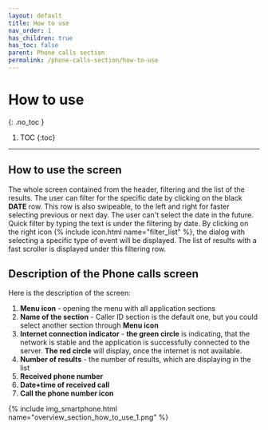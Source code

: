 ```yaml
---
layout: default
title: How to use
nav_order: 1
has_children: true
has_toc: false
parent: Phone calls section
permalink: /phone-calls-section/how-to-use
---
```


# How to use
{: .no_toc }

1. TOC
{:toc}

---

## How to use the screen
The whole screen contained from the header, filtering and the list of the results. The user can filter for the specific date by clicking on the black **DATE** row. This row is also swipeable, to the left and right for faster selecting previous or next day. The user can't select the date in the future. Quick filter by typing the text is under the filtering by date. By clicking on the right icon {% include icon.html name="filter_list" %}, the dialog with selecting a specific type of event will be displayed. The list of results with a fast scroller is displayed under this filtering row.

## Description of the Phone calls screen
Here is the description of the screen:
1. **Menu icon** - opening the menu with all application sections
1. **Name of the section** - Caller ID section is the default one, but you could select another section through **Menu icon**
1. **Internet connection indicator** - <span class="text-green-200">**the green circle**</span> is indicating, that the network is stable and the application is successfully connected to the server. <span class="text-red-200">**The red circle**</span> will display, once the internet is not available.
1. **Number of results** - the number of results, which are displaying in the list
1. **Received phone number**
1. **Date+time of received call**
1. **Call the phone number icon**

{% include img_smartphone.html name="overview_section_how_to_use_1.png" %}